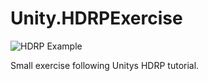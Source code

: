 # Unity.HDRPExercise

![HDRP Example](https://github.com/albertoha94/Unity.HDRPExercise/blob/master/Media/overview.gif)

Small exercise following Unitys HDRP tutorial.
